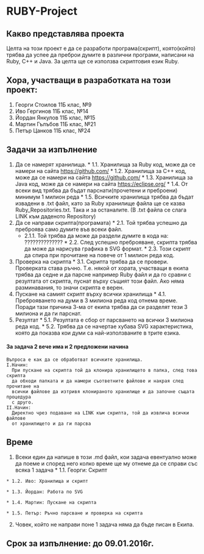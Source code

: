 # RUBY-Project
## Какво представлява проекта
  Целта на този проект е да се разработи програма(скрипт), която(който)
трябва да успее да преброи думите в различни програми, написани на Ruby,
C++ и Java. За целта ще се използва скриптовия език Ruby.

## Хора, участващи в разработката на този проект:

1. Георги Стоилов 11Б клас, №9
2. Иво Гергинов 11Б клас, №14
3. Йордан Янкулов 11Б клас, №15
4. Мартин Гълъбов 11Б клас, №21
5. Петър Цанков 11Б клас, №24

## Задачи за изпълнение
  1. Да се намерят хранилища.
    * 1.1. Хранилища за Ruby код, може да се намери на сайта https://github.com/
    * 1.2. Хранилища за C++ код, може да се намери на сайта https://github.com/
    * 1.3. Хранилища за Java код, може да се намери на сайта https://eclipse.org/
    * 1.4. От всеки вид трябва да бъдат парснати(прочетени и преброени) минимум
        1 милион реда
    * 1.5. Всичките хранилища трябва да бъдат извадени в .txt файл, като за Ruby
        хранилище файла ще се казва Ruby_Repositories.txt. Така и за останалите.
        (В .txt файла се слага LINK към даденото Repository)
  2. Да се направи скрипта(програмата)
    * 2.1. Той трябва успешно да преброява само думите във всеки файл.
      * 2.1.1. Той трябва да може да раздели думите в кода на: ??????????????
    * 2.2. След успешно преброяване, скрипта трябва да може да нарисува графика в
        SVG формат.
    * 2.3. Този скрипт да спира при прочитане на повече от 1 милион реда код.
  3. Проверка на скрипта
    * 3.1. Скрипта трябва да се провери. Проверката става ръчно. Т.е. някой от
        хората, участващи в екипа трябва да седне и да парсне например Ruby
        файл и да го сравни с резултата от скрипта, пуснат върху същият този
        файл. Ако няма разминавания, то значи скрипта е верен.
  4. Пускане на самият скрипт върху всички хранилища
    * 4.1. Преброяването на думи в 3 милиона реда код отнема време. Поради тази
        причина 3-ма от екипа трябва да си разделят тези 3 милиона и да ги
        парснат.
  5. Резултат
    * 5.1. Резултата е сбор от парсването на всички 3 милиона реда код.
    * 5.2. Трябва да се начертае хубава SVG характеристика, която да показва кои
        думи са най-използваните в трите езика.

#### За задача 2 вече има и 2 предложени начина
    Въпроса е как да се обработват всичките хранилища.
    I.Начин:
      При пускане на скрипта той да клонира хранилището в папка, след това скрипта
      да обходи папката и да намери съответните файлове и накрая след прочитане на
      всички файлове да изтривя клонираното хранилище и да започне същата процедура
      с друго.
    II.Начин:
      Директно чрез подаване на LINK към скрипта, той да извлича всички файлове
      от хранилището и да ги парсва

## Време
  1. Всеки един да напише в този .md файл, кои задача евентуално може да поеме и
    според него колко време ще му отнеме да се справи със всяка 1 задача
    * 1.1. Георги: Скрипт

    * 1.2. Иво: Хранилища и скрипт

    * 1.3. Йордан: Работа по SVG

    * 1.4. Мартин: Пускане на скрипта

    * 1.5. Петър: Ръчно парсване и проверка на скрипта
  2. Човек, който не направи поне 1 задача няма да бъде писан в Екипа.

## Срок за изпълнение: до 09.01.2016г.

